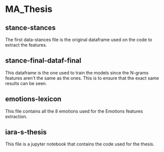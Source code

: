 # MA_Thesis

## stance-stances
The first data-stances file is the original dataframe used on the code to extract the features.

## stance-final-dataf-final
This dataframe is the one used to train the models since the N-grams features aren't the same as the ones. This is to ensure that the exact same results can be seen. 

## emotions-lexicon
This file contains all the 8 emotions used for the Emotions features extraction.

## iara-s-thesis
This file is a jupyter notebook that contains the code used for the thesis.
